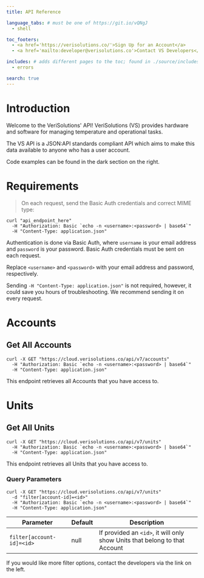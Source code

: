 ```yaml
---
title: API Reference

language_tabs: # must be one of https://git.io/vQNgJ
  - shell

toc_footers:
  - <a href='https://verisolutions.co/'>Sign Up for an Account</a>
  - <a href='mailto:developer@verisolutions.co'>Contact VS Developers</a>

includes: # adds different pages to the toc; found in ./source/includes
  - errors

search: true
---
```


# Introduction

Welcome to the VeriSolutions' API! VeriSolutions (VS) provides hardware and software for managing temperature and operational tasks.

The VS API is a JSON:API standards compliant API which aims to make this data available to anyone who has a user account.

Code examples can be found in the dark section on the right.

# Requirements

> On each request, send the Basic Auth credentials and correct MIME type:

```shell
curl "api_endpoint_here"
  -H "Authorization: Basic `echo -n <username>:<password> | base64`"
  -H "Content-Type: application.json"
```

Authentication is done via Basic Auth, where `username` is your email address and `password` is your password. Basic Auth credentials must be sent on each request.

<aside class="notice">
Replace <code>&lt;username&gt;</code> and <code>&lt;password&gt;</code> with your email address and password, respectively.
</aside>

Sending `-H "Content-Type: application.json"` is not required, however, it could save you hours of troubleshooting. We recommend sending it on every request.

# Accounts

## Get All Accounts

```shell
curl -X GET "https://cloud.verisolutions.co/api/v7/accounts"
  -H "Authorization: Basic `echo -n <username>:<password> | base64`"
  -H "Content-Type: application.json"
```

This endpoint retrieves all Accounts that you have access to.

# Units

## Get All Units

```shell
curl -X GET "https://cloud.verisolutions.co/api/v7/units"
  -H "Authorization: Basic `echo -n <username>:<password> | base64`"
  -H "Content-Type: application.json"
```

This endpoint retrieves all Units that you have access to.

### Query Parameters

```shell
curl -X GET "https://cloud.verisolutions.co/api/v7/units"
  -d "filter[account-id]=<id>"
  -H "Authorization: Basic `echo -n <username>:<password> | base64`"
  -H "Content-Type: application.json"
```

Parameter | Default | Description
--------- | ------- | -----------
`filter[account-id]=<id>` | null | If provided an <code>&lt;id&gt;</code>, it will only show Units that belong to that Account

<aside class="success">
If you would like more filter options, contact the developers via the link on the left.
</aside>
